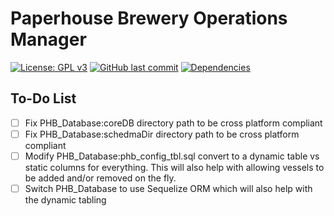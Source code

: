 # Paperhouse Brewery Operations Manager

[![License: GPL v3](https://img.shields.io/badge/License-GPLv3-blue.svg)](https://www.gnu.org/licenses/gpl-3.0)
[![GitHub last commit](https://img.shields.io/github/last-commit/CIA-Homebrew/BJCP-Scoresheet.svg)](https://github.com/paperhouse-brewing/phb-operations)
[![Dependencies](https://david-dm.org/CIA-Homebrew/BJCP-Scoresheet.svg)](https://david-dm.org/paperhouse-brewing/phb-operations)

## To-Do List
-[ ] Fix PHB_Database:coreDB directory path to be cross platform compliant
-[ ] Fix PHB_Database:schedmaDir directory path to be cross platform compliant
-[ ] Modify PHB_Database:phb_config_tbl.sql convert to a dynamic table vs static columns for everything. This will also help with allowing vessels to be added and/or removed on the fly.
-[ ] Switch PHB_Database to use Sequelize ORM which will also help with the dynamic tabling